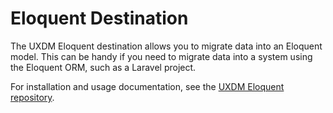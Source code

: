 # Eloquent Destination

The UXDM Eloquent destination allows you to migrate data into an Eloquent model. This can be handy if you need to migrate data
into a system using the Eloquent ORM, such as a Laravel project.

For installation and usage documentation, 
see the [UXDM Eloquent repository](https://github.com/DivineOmega/uxdm-eloquent).